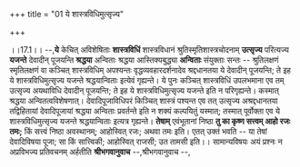 +++
title = "01 ये शास्त्रविधिमुत्सृज्य"

+++
  
  
।।17.1।। --,**ये** केचित् अविशेषिताः **शास्त्रविधिं** शास्त्रविधानं
श्रुतिस्मृतिशास्त्रचोदनाम् **उत्सृज्य** परित्यज्य **यजन्ते** देवादीन्
पूजयन्ति **श्रद्धया** अन्विताः श्रद्धया आस्तिक्यबुद्ध्या **अन्विताः**
संयुक्ताः सन्तः -- श्रुतिलक्षणं स्मृतिलक्षणं वा कञ्चित् शास्त्रविधिम्
अपश्यन्तः वृद्धव्यवहारदर्शनादेव श्रद्दधानतया ये देवादीन् पूजयन्ति; ते इह
ये शास्त्रविधिमुत्सृज्य यजन्ते श्रद्धयान्विताः इत्येवं गृह्यन्ते। ये
पुनः कञ्चित् शास्त्रविधिं उपलभमाना एव तम् उत्सृज्य अयथाविधि देवादीन्
पूजयन्ति; ते इह ये शास्त्रविधिमुत्सृज्य यजन्ते इति न परिगृह्यन्ते।
कस्मात् श्रद्धया अन्वितत्वविशेषणात्। देवादिपूजाविधिपरं किञ्चित् शास्त्रं
पश्यन्त एव तत् उत्सृज्य अश्रद्दधानतया तद्विहितायां देवादिपूजायां
श्रद्धया अन्विताः प्रवर्तन्ते इति न शक्यं कल्पयितुं यस्मात्; तस्मात्
पूर्वोक्ता एव ये शास्त्रविधिमुत्सृज्य यजन्ते श्रद्धयान्विताः इत्यत्र
गृह्यन्ते। **तेषाम्** एवंभूतानां निष्ठा **तु का कृष्ण सत्त्वम् आहो रजः
तमः;** किं सत्त्वं निष्ठा अवस्थानम्; आहोस्वित् रजः; अथवा तमः इति। एतत्
उक्तं भवति -- या तेषां देवादिविषया पूजा; सा किं सात्त्विकी; आहोस्वित्
राजसी; उत तामसी इति।। सामान्यविषयः अयं प्रश्नः न अप्रविभज्य प्रतिवचनम्
अर्हतीति **श्रीभगवानुवाच** --,श्रीभगवानुवाच --,

